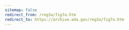 ```yaml
---
sitemap: false 
redirect_from: /reg3a/fig7a.htm 
redirect_to: https://archive.ada.gov/reg3a/fig7a.htm 
---
```

